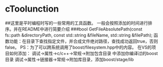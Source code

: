 # cToolunction
##这里是平时编程时写的一些常用的工具函数。
一般会按照添加的时间进行排序。并在README中进行简要介绍
###bool GetFileAbsolutePath(const fs::path &directoryPath, const std::string &fileName, std::string &filePath);
函数功能：在目录下查找指定文件，并合成文件绝对路径，查找成功返回true，否则false。
PS：为了可以跨系统调用了boost/filesystem.hpp中的内容。
在VS的项目如何添加：
调试->属性->c/c++->常规->附加包含目录 中添加你编译过的boost目录
调试->属性->链接器->常规->附加库目录，添加boost/stage/lib
